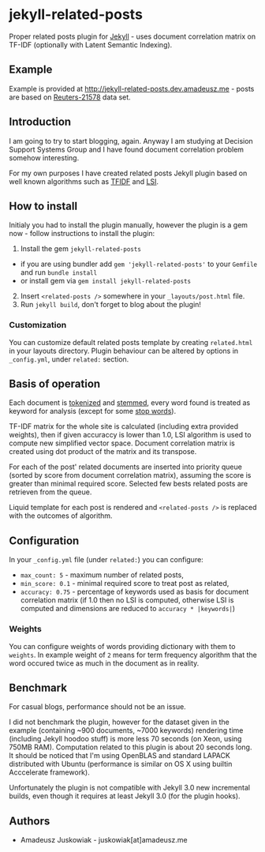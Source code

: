 # jekyll-related-posts

Proper related posts plugin for [Jekyll](http://jekyllrb.com) - uses document correlation matrix on TF-IDF (optionally with Latent Semantic Indexing).

## Example

Example is provided at http://jekyll-related-posts.dev.amadeusz.me - posts are
based on [Reuters-21578](https://archive.ics.uci.edu/ml/datasets/Reuters-21578+Text+Categorization+Collection) data set.

## Introduction

I am going to try to start blogging, again. Anyway I am studying at
Decision Support Systems Group and I have found document correlation
problem somehow interesting.

For my own purposes I have created related posts Jekyll plugin based on well
known algorithms such as [TFIDF](https://en.wikipedia.org/wiki/Tf–idf)
and [LSI](https://en.wikipedia.org/wiki/Latent_semantic_indexing).

## How to install

Initialy you had to install the plugin manually, however the plugin is a
gem now - follow instructions to install the plugin:

1. Install the gem `jekyll-related-posts`
  - if you are using bundler add `gem 'jekyll-related-posts'` to your
    `Gemfile` and run `bundle install`
  - or install gem via `gem install jekyll-related-posts`
2. Insert `<related-posts />` somewhere in your `_layouts/post.html`
file.
3. Run `jekyll build`, don't forget to blog about the plugin!

### Customization

You can customize default related posts template by creating
`related.html` in your layouts directory. Plugin behaviour can be
altered by options in `_config.yml`, under `related:` section.

## Basis of operation

Each document is
[tokenized](https://en.wikipedia.org/wiki/Tokenization_(lexical_analysis))
and [stemmed](https://en.wikipedia.org/wiki/Stemming), every word found
is treated as keyword for analysis (except for some [stop
words](https://en.wikipedia.org/wiki/Stop_words)). 

TF-IDF matrix for the whole site is calculated (including extra provided 
weights), then if given accuraccy is lower than 1.0, LSI algorithm 
is used to compute new simplified vector space. Document correlation 
matrix is created using dot product of the matrix and its transpose.

For each of the post' related documents are inserted into priority queue
(sorted by score from document correlation matrix), assuming the score
is greater than minimal required score. Selected few bests related posts
are retrieven from the queue.

Liquid template for each post is rendered and `<related-posts />` is
replaced with the outcomes of algorithm.

## Configuration

In your `_config.yml` file (under `related:`) you can configure:

- `max_count: 5` - maximum number of related posts,
- `min_score: 0.1` - minimal required score to treat post as related,
- `accuracy: 0.75` - percentage of keywords used as basis for document
    correlation matrix (if 1.0 then no LSI is computed, otherwise LSI is
    computed and dimensions are reduced to `accuracy * |keywords|`)

### Weights

You can configure weights of words providing dictionary with them to
`weights`. In example weight of `2` means for term frequency algorithm 
that the word occured twice as much in the document as in reality.

## Benchmark

For casual blogs, performance should not be an issue.

I did not benchmark the plugin, however for the dataset given in the
example (containing ~900 documents, ~7000 keywords) rendering time
(including Jekyll hoodoo stuff) is more less 70 seconds (on Xeon, using
750MB RAM). Computation related to this plugin is about 20 seconds
long. It should be noticed that I'm using OpenBLAS and standard LAPACK
distributed with Ubuntu (performance is similar on OS X using builtin
Acccelerate framework).

Unfortunately the plugin is not compatible with Jekyll 3.0 new
incremental builds, even though it requires at least Jekyll 3.0 (for the
plugin hooks).

## Authors

- Amadeusz Juskowiak - juskowiak[at]amadeusz.me
